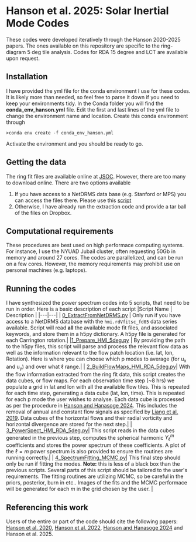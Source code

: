 # Hanson et al. 2025: Solar Inertial Mode Codes
 These codes were developed iteratively through the Hanson 2020-2025 papers. The ones available on this repository are specific to the ring-diagram 5 deg tile analysis. Codes for RDA 15 degree and LCT are available upon request.

 ## Installation
I have provided the yml file for the conda environment I use for these codes. It is likely more than needed, so feel free to parse it down if you need to keep your environments tidy. In the Conda folder you will find the **conda_env_hanson.yml** file. Edit the first and last lines of the yml file to change the environment name and location. Create this conda environment through

`>conda env create -f conda_env_hanson.yml`

Activate the environment and you should be ready to go.

## Getting the data
The ring fit files are available online at [JSOC](http://jsoc.stanford.edu/ajax/lookdata.html?ds=hmi.rdVfitsc_fd05). However, there are too many to download online. There are two options available

1) If you have access to a NetDRMS data base (e.g. Stanford or MPS) you can access the files there. Please use this [script](0_ExtractFromNetDRMS.py) 
2) Otherwise, I have already run the extraction code and provide a tar ball of the files on Dropbox.

## Computational requirements
These procedures are best used on high performace computing systems. For instance, I use the NYUAD Jubail cluster, often requesting 50Gb in memory and around 27 cores. The codes are parallelized, and can be run on a few cores. However, the memory requirements may prohibit use on personal machines (e.g. laptops).

## Running the codes
I have synthesized the power spectrum codes into 5 scripts, that need to be run in order. Here is a basic description of each script
|Script Name | Description |
|---|---|
| [0_ExtractFromNetDRMS.py](0_ExtractFromNetDRMS.py) | Only run if you have access to a NetDRMS database with the `hmi.rdVfitsc_fd05` data series available. Script will read **all** the available mode fit files, and associated keywords, and store them in a h5py dictionary. A h5py file is generated for each Carrington rotation.|
|[1_Prepare_HMI_5deg.py](1_Prepare_HMI_5deg.py) | By providing the path to the h5py files, this script will parse and process the relevant flow data as well as the information relevant to the flow patch location (i.e. lat, lon, Rotation). Here is where you can choose which p modes to average (for u<sub>x</sub> and u<sub>y</sub>) and over what $\ell$ range.|
| [2_BuildFlowMaps_HMI_RDA_5deg.py](2_BuildFlowMaps_HMI_RDA_5deg.py)| With the flow information extracted from the ring fit data, this script creates the data cubes, or flow maps. For each observation time step (~8 hrs) we populate a grid in lat and lon with all the available flow tiles. This is repeated for each time step, generating a data cube (lat, lon, time). This is repeated for each p mode the user wishes to analyse. Each data cube is processed as per the procedure in [Hanson and Hanasoge 2024](https://ui.adsabs.harvard.edu/abs/2024PhFl...36h6626H/abstract). This includes the removal of annual and constant flow signals as specified by [Liang et al. 2019](https://ui.adsabs.harvard.edu/abs/2019A%26A...626A...3L/abstract). Data cubes of the horizontal flows and their radial vorticity and horizontal divergence are stored for the next step.|
| [3_PowerSpect_HMI_RDA_5deg.py](3_PowerSpect_HMI_RDA_5deg.py)| This script reads in the data cubes generated in the previous step, computes the spherical harmonic $Y_\ell^m$ coefficients and stores the power spectrum of these coefficients. A plot of the $\ell=m$ power spectrum is also provided to ensure the routines are running correctly.|
| [4_SpectrumFitting_MCMC.py](4_SpectrumFitting_MCMC.py)| This final step should only be run if fitting the modes. **Note:** this is less of a black box than the previous scripts. Several parts of this script should be tailored to the user's requirements. The fitting routines are utilizing MCMC, so be careful in the priors, posterior, burn in etc.. Images of the fits and the MCMC performace will be generated for each $m$ in the grid chosen by the user. |

## Referencing this work
Users of the entire or part of the code should cite the following papers: [Hanson et al. 2020](https://ui.adsabs.harvard.edu/abs/2020A%26A...635A.109H/abstract), [Hanson et al. 2022](https://ui.adsabs.harvard.edu/abs/2022NatAs...6..708H/abstract), [Hanson and Hanasoge 2024](https://ui.adsabs.harvard.edu/abs/2024PhFl...36h6626H/abstract) and Hanson et al. 2025.
